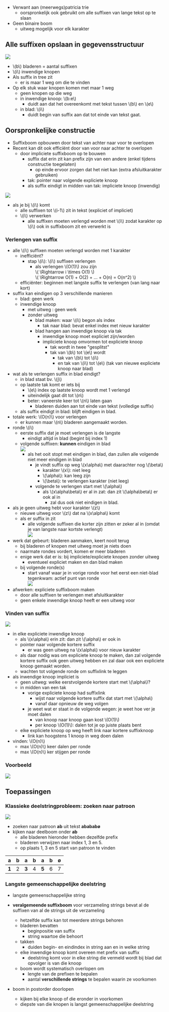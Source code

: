 

* Verwant aan (meerwegs)patricia trie
    * oorspronkelijk ook gebruikt om alle suffixen van lange tekst op te slaan
* Geen binaire boom
    * uitweg mogelijk voor elk karakter

## Alle suffixen opslaan in gegevensstructuur

![](/assets/suffixtree.png)

* \\(b\\) bladeren = aantal suffixen
* \\(i\\) inwendige knopen
* Als suffix in tree zit
    * er is maar 1 weg om die te vinden
* Op elk stuk waar knopen komen met maar 1 weg
    * geen knopen op die weg
    * in inwendige knoop: \\(b:e\\)
        * duidt aan dat het overeenkomt met tekst tussen \\(b\\) en  \\(e\\)
    * in blad: \\(i\\)
        * duidt begin van suffix aan dat tot einde van tekst gaat.

## Oorspronkelijke constructie

* Suffixboom opbouwen door tekst van achter naar voor te overlopen
* Recent kan dit ook efficiënt door van voor naar achter te overlopen
    * door impliciete suffixboom op te bouwen
        * suffix dat erin zit kan prefix zijn van een andere (enkel tijdens constructie toegelaten)
            * op einde ervoor zorgen dat het niet kan (extra afsluitkarakter gebruiken)
        * tak: pointer naar volgende expliciete knoop
        * als suffix eindigt in midden van tak: impliciete knoop (inwendig)

![](/assets/suffixtree_tekst.png)

* als je bij \\(i\\) komt
    * alle suffixen tot \\(i-1\\) zit in tekst (expliciet of impliciet)
    * \\(i\\) verwerken
        * alle suffixen moeten verlengd worden met \\(i\\) zodat karakter op \\(i\\) ook in suffixboom zit en verwerkt is

### Verlengen van suffix

* alle \\(i\\) suffixen moeten verlengd worden met 1 karakter
    * inefficiënt?
        * stap \\(i\\): \\(i\\) suffixen verlengen
            * als verlengen \\(O(1)\\) zou zijn  
            \\(
                \Rightarrow i \times O(1)
            \\)  
            \\(
                \Rightarrow O(1) + O(2) + ... + O(n) = O(n^2) 
            \\)
    * efficiënter: beginnen met langste suffix te verlengen (van lang naar kort)
* suffix kan eindigen op 3 verschillende manieren
    * blad: geen werk
    * inwendige knoop
        * met uitweg : geen werk
        * zonder uitweg
            * blad maken: waar \\(i\\) begon als index
                * tak naar blad: bevat enkel index met nieuw karakter
            * blad hangen aan inwendige knoop via tak
                * inwendige knoop moet expliciet zijn/worden
                * impliciete knoop omvormen tot expliciete knoop
                    * tak wordt in twee "gesplitst"
                    * tak van \\(b\\) tot \\(e\\) wordt
                        * tak van \\(b\\) tot \\(i\\)
                        * en tak van \\(i\\) tot \\(e\\) (tak van nieuwe expliciete knoop naar blad)
* wat als te verlengen suffix in blad eindigt?
    * in blad staat bv. \\(j\\)
    * op laatste tak komt er iets bij
        * \\(e\\) index op laatste knoop wordt met 1 verlengd
        * uiteindelijk gaat dit tot \\(n\\)
        * beter: vaneerste keer tot \\(n\\) laten gaan
            * bladeren duiden aan tot einde van tekst (volledige suffix)
    * als suffix eindigt in blad: blijft eindigen in blad.
* totale werk: \\(O(n)\\) voor verlengen
    * er kunnen maar \\(n\\) bladeren aangemaakt worden.
* ronde \\(i\\)
    * eerste suffix dat je moet verlengen is de langste
        * eindigt altijd in blad (begint bij index 1)
    * volgende suffixen: **kunnen** eindigen in blad  
      ![](/assets/suffixtree_verlengen.png)
        * als het ooit stopt met eindigen in blad, dan zullen alle volgende niet meer eindigen in blad
            * je vindt suffix op weg \\(x\alpha\\) met daarachter nog \\(\beta\\)
                * karakter \\(x\\): niet leeg
                * \\(\alpha\\): kan leeg zijn
                * \\(\beta\\): te verlengen karakter (niet leeg)
            * volgende te verlengen start met \\(\alpha\\)
                * als \\(x\alpha\beta\\) er al in zat: dan zit \\(\alpha\beta\\) er ook al in
                    * zal dus ook niet eindigen in blad.
* als je geen uitweg hebt voor karakter \\(z\\)
    * nieuwe uitweg voor \\(z\\) dat na \\(x\alpha\\) komt
    * als er suffix in zit
        * alle volgende suffixen die korter zijn zitten er zeker al in (omdat je van langste naar kortste verlengt)    
          ![](/assets/suffixtree_geenuitweg.png)
* werk dat gebeurt: bladeren aanmaken, keert nooit terug
    * bij bladeren of knopen met uitweg moet je niets doen
    * naarmate rondes vordert, komen er meer bladeren
    * enige werk dat er is: bij impliciete/expliciete knopen zonder uitweg
        * eventueel expliciet maken en dan blad maken
    * bij volgende ronde(s)
        * start vanaf waar je in vorige ronde voor het eerst een niet-blad tegenkwam: actief punt van ronde  
          ![](/assets/suffixtree_actiefpunt.png)
* afwerken: expliciete suffixboom maken
    * door alle suffixen te verlengen met afsluitkarakter
    * geen enkele inwendige knoop heeft er een uitweg voor

### Vinden van suffix

![](/assets/suffixtree_suffixlink.png)

* in elke expliciete inwendige knoop
    * als \\(x\alpha\\) erin zit: dan zit \\(\alpha\\) er ook in
    * pointer naar volgende kortere suffix
        * er was geen uitweg na \\(x\alpha\\) voor nieuw karakter
    * als daar nodig was om expliciete knoop te maken, dan zal volgende kortere suffix ook geen uitweg hebben en zal daar ook een expliciete knoop gemaakt worden.
    * wachten tot volgende ronde om suffixlink te leggen
* als inwendige knoop impliciet is
    * geen uitweg: welke eerstvolgende kortere start met \\(\alpha\\)?
    * in midden van een tak
        * vorige expliciete knoop had suffixlink
            * wijst naar volgende kortere suffix dat start met \\(\alpha\\)
            * vanaf daar opnieuw de weg volgen
        * je weet wat er staat in de volgende wegen: je weet hoe ver je moet dalen
            * van knoop naar knoop gaan kost \\(O(1)\\)
            * per knoop \\(O(1)\\): dalen tot je op juiste plaats bent
    * elke expliciete knoop op weg heeft link naar kortere suffixknoop
        * link kan hoogstens 1 knoop in weg doen dalen
* vinden: \\(O(n)\\)
    * max \\(O(n)\\) keer dalen per ronde
    * max \\(O(n)\\) ker stijgen per ronde

### Voorbeeld

![](/assets/suffixtree_rondesvb.png)

## Toepassingen

### Klassieke deelstringprobleem: zoeken naar patroon

![](/assets/suffixtree_toepassing_patroon.png)

* zoeken naar patroon **ab** uit tekst **abababø**
* kijken naar deelboom onder **ab**
    * alle bladeren hieronder hebben dezelfde prefix
    * bladeren verwijzen naar index 1, 3 en 5.
    * op plaats 1, 3 en 5 start van patroon te vinden

|   a   |   b   |   a   |   b   |   a   |   b   |   ø   |
|-------|-------|-------|-------|-------|-------|-------|
| **1** |   2   | **3** |   4   | **5** |   6   |   7   |


### Langste gemeenschappelijke deelstring

* langste gemeenschappelijke string
* **veralgemeende suffixboom** voor verzameling strings bevat al de suffixen van al de strings uit de verzameling
    * hetzelfde suffix kan tot meerdere strings behoren
    * bladeren bevatten
        * beginpositie van suffix
        * string waartoe die behoort
    * takken
        * duiden begin- en eindindex in string aan en in welke string
    * elke inwendige knoop komt overeen met prefix van suffix
        * deelstring komt voor in elke string die vermeld wordt bij blad dat opvolger is van die knoop
    * boom wordt systematisch overlopen om 
        * lengte van de prefixen te bepalen
        * aantal **verschillende strings** te bepalen waarin ze voorkomen

* boom in postorder doorlopen
    * kijken bij elke knoop of die eronder in voorkomen
    * diepste van die knopen is langst gemeenschappelijke deelstring
